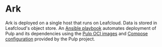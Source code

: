 # Ark

Ark is deployed on a single host that runs on Leafcloud.
Data is stored in Leafcloud's object store.
An [Ansible playbook](https://github.com/stackhpc/ansible-pulpcore-config) automates deployment of Pulp and its dependencies using the [Pulp OCI images](https://pulpproject.org/pulp-oci-images/) and [Compose configuration](https://pulpproject.org/pulp-oci-images/docs/admin/tutorials/quickstart/#podman-or-docker-compose) provided by the Pulp project.

